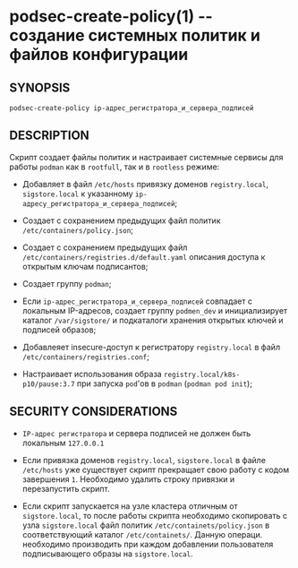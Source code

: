 podsec-create-policy(1) -- создание системных политик и файлов конфигурации
================================

## SYNOPSIS

`podsec-create-policy ip-адрес_регистратора_и_сервера_подписей`

## DESCRIPTION

Cкрипт создает файлы политик и настраивает системные сервисы для работы `podman` как в `rootfull`, так и в `rootless` режиме:

- Добавляет в файл `/etc/hosts` привязку доменов `registry.local`, `sigstore.local` к указанному `ip-адресу_регистратора_и_сервера_подписей`;

- Создает с сохранением предыдущих файл политик `/etc/containers/policy.json`;

- Создает с сохранением предыдущих файл `/etc/containers/registries.d/default.yaml` описания доступа к открытым ключам подписантов;

- Создает группу `podman`;

- Если `ip-адрес_регистратора_и_сервера_подписей` совпадает с локальным IP-адресов, создает группу `podmen_dev` и инициализирует каталог `/var/sigstore/` и подкаталоги хранения открытых ключей и подписей образов;

- Добавлеяет insecure-доступ к регистратору `registry.local` в файл `/etc/containers/registries.conf`;

- Настраивает использования образа `registry.local/k8s-p10/pause:3.7` при запуска `pod`'ов в `podman` (`podman pod init`);

## SECURITY CONSIDERATIONS

- `IP-адрес регистратора` и сервера подписей не должен быть локальным `127.0.0.1`

- Если привязка доменов `registry.local`, `sigstore.local` в файле `/etc/hosts` уже существует скрипт прекращает свою работу с кодом завершения `1`. Необходимо удалить строку привязки и перезапустить скрипт.

- Если скрипт запускается на узле кластера отличным от `sigstore.local`, то после работы скрипта необходимо скопировать с узла `sigstore.local` файл политик `/etc/containets/policy.json`  в соответствующий каталог `/etc/containets/`. Данную операци. необходимо производить при каждом добавлении пользователя подписывающего образы на `sigstore.local`.





